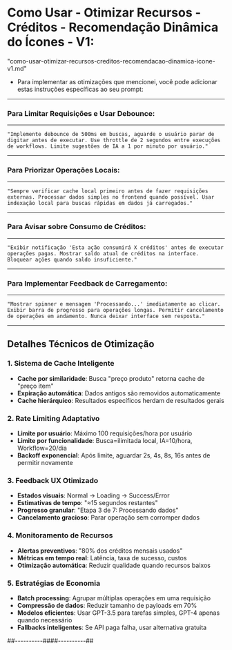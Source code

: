 # Como Usar - Otimizar Recursos - Créditos - Recomendação Dinâmica do Ícones - V1:
"como-usar-otimizar-recursos-creditos-recomendacao-dinamica-icone-v1.md"

- Para implementar as otimizações que mencionei, você pode adicionar estas instruções específicas ao seu prompt:

---

### **Para Limitar Requisições e Usar Debounce:**
---
```
"Implemente debounce de 500ms em buscas, aguarde o usuário parar de digitar antes de executar. Use throttle de 2 segundos entre execuções de workflows. Limite sugestões de IA a 1 por minuto por usuário."
```
---

### **Para Priorizar Operações Locais:**
---
```
"Sempre verificar cache local primeiro antes de fazer requisições externas. Processar dados simples no frontend quando possível. Usar indexação local para buscas rápidas em dados já carregados."
```
---

### **Para Avisar sobre Consumo de Créditos:**
---
```
"Exibir notificação 'Esta ação consumirá X créditos' antes de executar operações pagas. Mostrar saldo atual de créditos na interface. Bloquear ações quando saldo insuficiente."
```
---

### **Para Implementar Feedback de Carregamento:**
---
```
"Mostrar spinner e mensagem 'Processando...' imediatamente ao clicar. Exibir barra de progresso para operações longas. Permitir cancelamento de operações em andamento. Nunca deixar interface sem resposta."
```
---

## Detalhes Técnicos de Otimização

### **1. Sistema de Cache Inteligente**
- **Cache por similaridade**: Busca "preço produto" retorna cache de "preço item"
- **Expiração automática**: Dados antigos são removidos automaticamente  
- **Cache hierárquico**: Resultados específicos herdam de resultados gerais

### **2. Rate Limiting Adaptativo**
- **Limite por usuário**: Máximo 100 requisições/hora por usuário
- **Limite por funcionalidade**: Busca=ilimitada local, IA=10/hora, Workflow=20/dia
- **Backoff exponencial**: Após limite, aguardar 2s, 4s, 8s, 16s antes de permitir novamente

### **3. Feedback UX Otimizado**
- **Estados visuais**: Normal → Loading → Success/Error
- **Estimativas de tempo**: "≈15 segundos restantes"
- **Progresso granular**: "Etapa 3 de 7: Processando dados"
- **Cancelamento gracioso**: Parar operação sem corromper dados

### **4. Monitoramento de Recursos**
- **Alertas preventivos**: "80% dos créditos mensais usados"
- **Métricas em tempo real**: Latência, taxa de sucesso, custos
- **Otimização automática**: Reduzir qualidade quando recursos baixos

### **5. Estratégias de Economia**
- **Batch processing**: Agrupar múltiplas operações em uma requisição
- **Compressão de dados**: Reduzir tamanho de payloads em 70%
- **Modelos eficientes**: Usar GPT-3.5 para tarefas simples, GPT-4 apenas quando necessário
- **Fallbacks inteligentes**: Se API paga falha, usar alternativa gratuita

##----------####----------##
